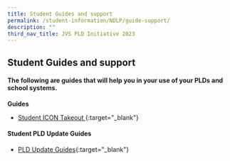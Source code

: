 ```yaml
---
title: Student Guides and support
permalink: /student-information/NDLP/guide-support/
description: ""
third_nav_title: JVS PLD Initiative 2023
---
```

## Student Guides and support

#### The following are guides that will help you in your use of your PLDs and school systems.

**Guides**<br>

* [Student ICON Takeout ](/files/JVS%20iCON_Google%20Takeout_Guide_for_Students.pdf){:target="_blank"}


#### Student PLD Update Guides

* [PLD Update Guides](/files/Manual%20Update%20of%20Google%20Firmware%20R98%20Guide.pdf){:target="_blank"}
